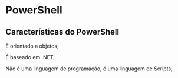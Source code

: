 # PowerShell

## Características do PowerShell
 É orientado a objetos;

 É baseado em .NET;
 
 Não é uma linguagem de programação, é uma linguagem de Scripts;